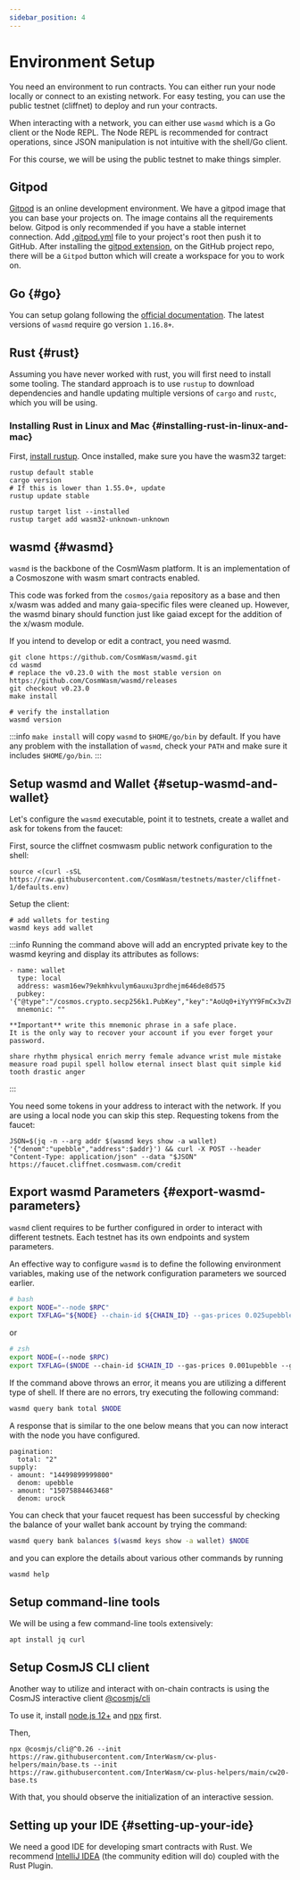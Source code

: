 ```yaml
---
sidebar_position: 4
---
```


# Environment Setup

You need an environment to run contracts. You can either run your node locally or connect to an existing network. For
easy testing, you can use the public testnet (cliffnet) to deploy and run your contracts.

When interacting with a network, you can either use `wasmd` which is a Go client or the Node REPL. The Node REPL is
recommended for contract operations, since JSON manipulation is not intuitive with the shell/Go client.

For this course, we will be using the public testnet to make things simpler.

## Gitpod

[Gitpod](https://www.gitpod.io/) is an online development environment. We have a gitpod image that you can base your
projects on. The image contains all the requirements below. Gitpod is only recommended if you have a stable internet connection.
Add [.gitpod.yml](https://github.com/CosmWasm/cosmwasm-template/blob/master/.gitpod.yml) file to your project's root
then push it to GitHub. After installing the [gitpod extension](https://www.gitpod.io/extension-activation/), on the GitHub
project repo, there will be a `Gitpod` button which will create a workspace for you to work on.

## Go {#go}

You can setup golang following the [official documentation](https://github.com/golang/go/wiki#working-with-go). The latest
versions of `wasmd`
require go version `1.16.8+`.

## Rust {#rust}

Assuming you have never worked with rust, you will first need to install some tooling. The standard approach is to
use `rustup` to download dependencies and handle updating multiple versions of
`cargo` and `rustc`, which you will be using.

### Installing Rust in Linux and Mac {#installing-rust-in-linux-and-mac}

First, [install rustup](https://rustup.rs/). Once installed, make sure you have the wasm32 target:

```shell
rustup default stable
cargo version
# If this is lower than 1.55.0+, update
rustup update stable

rustup target list --installed
rustup target add wasm32-unknown-unknown
```

## wasmd {#wasmd}

`wasmd` is the backbone of the CosmWasm platform. It is an implementation of a Cosmoszone with wasm smart contracts
enabled.

This code was forked from the `cosmos/gaia` repository as a base and then x/wasm was added and many
gaia-specific files were cleaned up. However, the wasmd binary should function just like gaiad except for the addition of the x/wasm
module.

If you intend to develop or edit a contract, you need wasmd.

```shell
git clone https://github.com/CosmWasm/wasmd.git
cd wasmd
# replace the v0.23.0 with the most stable version on https://github.com/CosmWasm/wasmd/releases
git checkout v0.23.0
make install

# verify the installation
wasmd version
```

:::info
`make install` will copy `wasmd` to `$HOME/go/bin`
 by default. If you have any problem with the installation of `wasmd`, check your `PATH` and make sure it includes `$HOME/go/bin`. 
:::

## Setup wasmd and Wallet {#setup-wasmd-and-wallet}

Let's configure the `wasmd` executable, point it to testnets, create a wallet and ask for tokens from the faucet:

First, source the cliffnet cosmwasm public network configuration to the shell:

```shell
source <(curl -sSL https://raw.githubusercontent.com/CosmWasm/testnets/master/cliffnet-1/defaults.env)
```

Setup the client:

```shell
# add wallets for testing
wasmd keys add wallet
```
:::info
Running the command above will add an encrypted private key to the wasmd keyring and display its attributes as follows: 
```
- name: wallet
  type: local
  address: wasm16ew79ekmhkvulym6auxu3prdhejm646de8d575
  pubkey: '{"@type":"/cosmos.crypto.secp256k1.PubKey","key":"AoUq0+iYyYY9FmCx3vZF2EHhvCq1zDQxIXAH8lEsjOPZ"}'
  mnemonic: ""

**Important** write this mnemonic phrase in a safe place.
It is the only way to recover your account if you ever forget your password.

share rhythm physical enrich merry female advance wrist mule mistake measure road pupil spell hollow eternal insect blast quit simple kid tooth drastic anger
```
:::

You need some tokens in your address to interact with the network. If you are using a local node you can skip this step. Requesting tokens
from the faucet:

```shell
JSON=$(jq -n --arg addr $(wasmd keys show -a wallet) '{"denom":"upebble","address":$addr}') && curl -X POST --header "Content-Type: application/json" --data "$JSON" https://faucet.cliffnet.cosmwasm.com/credit
```

## Export wasmd Parameters {#export-wasmd-parameters}

`wasmd` client requires to be further configured in order to interact with different testnets.
Each testnet has its own endpoints and system parameters.

An effective way to configure `wasmd` is to define the following environment variables, making use of the network configuration parameters we sourced earlier.

```bash
# bash
export NODE="--node $RPC"
export TXFLAG="${NODE} --chain-id ${CHAIN_ID} --gas-prices 0.025upebble --gas auto --gas-adjustment 1.3"
```
or
```bash
# zsh
export NODE=(--node $RPC)
export TXFLAG=($NODE --chain-id $CHAIN_ID --gas-prices 0.001upebble --gas auto --gas-adjustment 1.3)
```

If the command above throws an error, it means you are utilizing a different type of shell. If there are no errors, try executing the following command:

```bash
wasmd query bank total $NODE
```
A response that is similar to the one below means that you can now interact with the node you have configured.
```shell
pagination:
  total: "2"
supply:
- amount: "14499899999800"
  denom: upebble
- amount: "15075884463468"
  denom: urock
```
 You can check that your faucet request has been successful by checking the balance of your wallet bank account by trying the command:
```bash
wasmd query bank balances $(wasmd keys show -a wallet) $NODE
```
and you can explore the details about various other commands by running
```bash
wasmd help
```


## Setup command-line tools

We will be using a few command-line tools extensively:
```shell
apt install jq curl
```

## Setup CosmJS CLI client

Another way to utilize and interact with on-chain contracts is using the CosmJS interactive client
[@cosmjs/cli](https://github.com/cosmos/cosmjs/tree/main/packages/cli)

To use it, install [node.js 12+](https://nodejs.org/en/download/) and [npx](https://www.npmjs.com/package/npx) first.

Then,

```shell
npx @cosmjs/cli@^0.26 --init https://raw.githubusercontent.com/InterWasm/cw-plus-helpers/main/base.ts --init https://raw.githubusercontent.com/InterWasm/cw-plus-helpers/main/cw20-base.ts
```

With that, you should observe the initialization of an interactive session.
## Setting up your IDE {#setting-up-your-ide}

We need a good IDE for developing smart contracts with Rust. We recommend [IntelliJ IDEA](https://www.jetbrains.com/idea/download/) (the community edition will do) coupled with the Rust Plugin.
